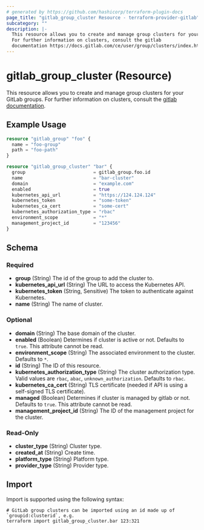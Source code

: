 ```yaml
---
# generated by https://github.com/hashicorp/terraform-plugin-docs
page_title: "gitlab_group_cluster Resource - terraform-provider-gitlab"
subcategory: ""
description: |-
  This resource allows you to create and manage group clusters for your GitLab groups.
  For further information on clusters, consult the gitlab
  documentation https://docs.gitlab.com/ce/user/group/clusters/index.html.
---
```


# gitlab_group_cluster (Resource)

This resource allows you to create and manage group clusters for your GitLab groups.
For further information on clusters, consult the [gitlab
documentation](https://docs.gitlab.com/ce/user/group/clusters/index.html).

## Example Usage

```terraform
resource "gitlab_group" "foo" {
  name = "foo-group"
  path = "foo-path"
}

resource "gitlab_group_cluster" "bar" {
  group                         = gitlab_group.foo.id
  name                          = "bar-cluster"
  domain                        = "example.com"
  enabled                       = true
  kubernetes_api_url            = "https://124.124.124"
  kubernetes_token              = "some-token"
  kubernetes_ca_cert            = "some-cert"
  kubernetes_authorization_type = "rbac"
  environment_scope             = "*"
  management_project_id         = "123456"
}
```

<!-- schema generated by tfplugindocs -->
## Schema

### Required

- **group** (String) The id of the group to add the cluster to.
- **kubernetes_api_url** (String) The URL to access the Kubernetes API.
- **kubernetes_token** (String, Sensitive) The token to authenticate against Kubernetes.
- **name** (String) The name of cluster.

### Optional

- **domain** (String) The base domain of the cluster.
- **enabled** (Boolean) Determines if cluster is active or not. Defaults to `true`. This attribute cannot be read.
- **environment_scope** (String) The associated environment to the cluster. Defaults to `*`.
- **id** (String) The ID of this resource.
- **kubernetes_authorization_type** (String) The cluster authorization type. Valid values are `rbac`, `abac`, `unknown_authorization`. Defaults to `rbac`.
- **kubernetes_ca_cert** (String) TLS certificate (needed if API is using a self-signed TLS certificate).
- **managed** (Boolean) Determines if cluster is managed by gitlab or not. Defaults to `true`. This attribute cannot be read.
- **management_project_id** (String) The ID of the management project for the cluster.

### Read-Only

- **cluster_type** (String) Cluster type.
- **created_at** (String) Create time.
- **platform_type** (String) Platform type.
- **provider_type** (String) Provider type.

## Import

Import is supported using the following syntax:

```shell
# GitLab group clusters can be imported using an id made up of `groupid:clusterid`, e.g.
terraform import gitlab_group_cluster.bar 123:321
```
